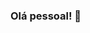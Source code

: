 ### Olá pessoal! 👋

<!--
**IsabelaMarques07/IsabelaMarques07** is a ✨ _special_ ✨ repository because its `README.md` (this file) appears on your GitHub profile.

Apaixonada por tecnologia, estou sempre procurando automatizar tarefas através dela.
Adoro criar, seja na área da informática ou da arte. Ver algo, que estava apenas no campo das ideias, ser colocado em prática é incrivel.

* Sobre mim: 
- 🎓 Graduando Sistemas da informação
- 💼 Estou à procura de novas oportunidades no mercado de trabalho
- 💻 Me aprofundando em Javascript no momento.
- 👩‍💻 Posso contribuir com CSS e HTML.
- 🎸 Amo tocar violão, pintar quadros e assitir filmes e séries.

Você pode entrar em contato comigo através: 
- 📧 do email: 
- 🟦 do Linkedin: 


